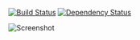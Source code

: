 [![Build Status](https://secure.travis-ci.org/awendt/recharge.png?branch=master)](http://travis-ci.org/awendt/recharge) [![Dependency Status](https://gemnasium.com/awendt/recharge.png)](https://gemnasium.com/awendt/recharge)

![Screenshot](http://s3-eu-west-1.amazonaws.com/awendt/recharge/og_image.png "Homepage screenshot")
